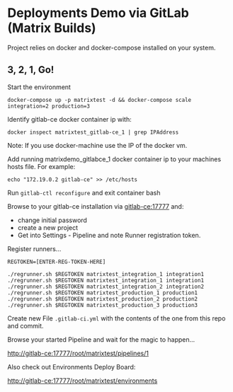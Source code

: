 # Deployments Demo via GitLab (Matrix Builds)

Project relies on docker and docker-compose installed on your system.

## 3, 2, 1, Go!

Start the environment

`docker-compose up -p matrixtest -d && docker-compose scale integration=2 production=3`

Identify gitlab-ce docker container ip with:

`docker inspect matrixtest_gitlab-ce_1 | grep IPAddress`

Note: If you use docker-machine use the IP of the docker vm.

Add running matrixdemo_gitlabce_1 docker container ip to your machines hosts file. For example:

`echo "172.19.0.2 gitlab-ce" >> /etc/hosts`


Run `gitlab-ctl reconfigure` and exit container bash


Browse to your gitlab-ce installation via [gitlab-ce:17777](http://gitlab-ce:17777/) and:

- change initial password
- create a new project
- Get into Settings - Pipeline and note Runner registration token.

Register runners...

```
REGTOKEN=[ENTER-REG-TOKEN-HERE]

./regrunner.sh $REGTOKEN matrixtest_integration_1 integration1
./regrunner.sh $REGTOKEN matrixtest_integration_1 integration1
./regrunner.sh $REGTOKEN matrixtest_integration_2 integration2
./regrunner.sh $REGTOKEN matrixtest_production_1 production1
./regrunner.sh $REGTOKEN matrixtest_production_2 production2
./regrunner.sh $REGTOKEN matrixtest_production_3 production3
```

Create new File `.gitlab-ci.yml` with the contents of the one from this repo and commit.

Browse your started Pipeline and wait for the magic to happen...

[http://gitlab-ce:17777/root/matrixtest/pipelines/1](http://gitlab-ce:17777/root/matrixtest/pipelines/1)

Also check out Environments Deploy Board:

[http://gitlab-ce:17777/root/matrixtest/environments](http://gitlab-ce:17777/root/matrixtest/environments)
